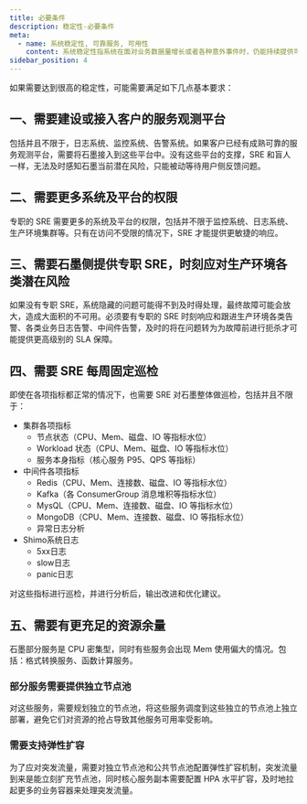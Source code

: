 ```yaml
---
title: 必要条件
description: 稳定性-必要条件
meta:
  - name: 系统稳定性, 可靠服务, 可用性 
    content: 系统稳定性指系统在面对业务数据量增长或者各种意外事件时，仍能持续提供可靠服务的能力
sidebar_position: 4
---
```

如果需要达到很高的稳定性，可能需要满足如下几点基本要求：

## 一、需要建设或接入客户的服务观测平台
包括并且不限于，日志系统、监控系统、告警系统。如果客户已经有成熟可靠的服务观测平台，需要将石墨接入到这些平台中。没有这些平台的支撑，SRE 和盲人一样，无法及时感知石墨当前潜在风险，只能被动等待用户侧反馈问题。

## 二、需要更多系统及平台的权限
专职的 SRE 需要更多的系统及平台的权限，包括并不限于监控系统、日志系统、生产环境集群等。只有在访问不受限的情况下，SRE 才能提供更敏捷的响应。

## 三、需要石墨侧提供专职 SRE，时刻应对生产环境各类潜在风险
如果没有专职 SRE，系统隐藏的问题可能得不到及时得处理，最终故障可能会放大，造成大面积的不可用。必须要有专职的 SRE 时刻响应和跟进生产环境各类告警、各类业务日志告警、中间件告警，及时的将在问题转为为故障前进行扼杀才可能提供更高级别的 SLA 保障。

## 四、需要 SRE 每周固定巡检
即使在各项指标都正常的情况下，也需要 SRE 对石墨整体做巡检，包括并且不限于：
* 集群各项指标
  * 节点状态（CPU、Mem、磁盘、IO 等指标水位）
  * Workload 状态（CPU、Mem、磁盘、IO 等指标水位）
  * 服务本身指标（核心服务 P95、QPS 等指标）
* 中间件各项指标
  * Redis（CPU、Mem、连接数、磁盘、IO 等指标水位）
  * Kafka（各 ConsumerGroup 消息堆积等指标水位）
  * MysQL（CPU、Mem、连接数、磁盘、IO 等指标水位）
  * MongoDB（CPU、Mem、连接数、磁盘、IO 等指标水位）
  * 异常日志分析
* Shimo系统日志
  * 5xx日志
  * slow日志
  * panic日志

对这些指标进行巡检，并进行分析后，输出改进和优化建议。

## 五、需要有更充足的资源余量
石墨部分服务是 CPU 密集型，同时有些服务会出现 Mem 使用偏大的情况。包括：格式转换服务、函数计算服务。

### 部分服务需要提供独立节点池
对这些服务，需要规划独立的节点池，将这些服务调度到这些独立的节点池上独立部署，避免它们对资源的抢占导致其他服务可用率受影响。

### 需要支持弹性扩容
为了应对突发流量，需要对独立节点池和公共节点池配置弹性扩容机制，突发流量到来是能立刻扩充节点池，同时核心服务副本需要配置 HPA 水平扩容，及时地拉起更多的业务容器来处理突发流量。